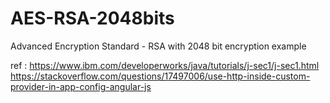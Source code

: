# AES-RSA-2048bits
Advanced Encryption Standard - RSA with 2048 bit encryption example

ref : https://www.ibm.com/developerworks/java/tutorials/j-sec1/j-sec1.html
      https://stackoverflow.com/questions/17497006/use-http-inside-custom-provider-in-app-config-angular-js
